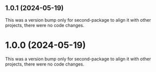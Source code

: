 ## 1.0.1 (2024-05-19)

This was a version bump only for second-package to align it with other projects, there were no code changes.

# 1.0.0 (2024-05-19)

This was a version bump only for second-package to align it with other projects, there were no code changes.